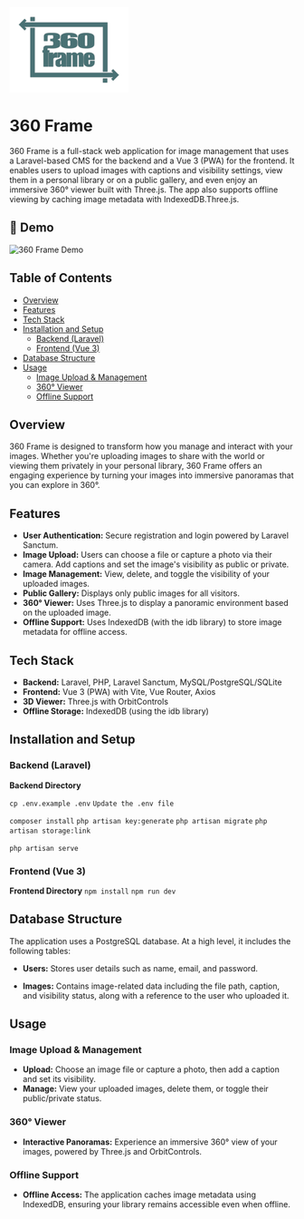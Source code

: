 ![360 Frame Logo](./frontend/src/assets/360logo_color.png)
# 360 Frame

360 Frame is a full-stack web application for image management that uses a Laravel-based CMS for the backend and a Vue 3 (PWA) for the frontend. It enables users to upload images with captions and visibility settings, view them in a personal library or on a public gallery, and even enjoy an immersive 360° viewer built with Three.js. The app also supports offline viewing by caching image metadata with IndexedDB.Three.js.


## 🎥 Demo
![360 Frame Demo](demo/360frame_demo.gif)


## Table of Contents

- [Overview](#overview)
- [Features](#features)
- [Tech Stack](#tech-stack)
- [Installation and Setup](#installation-and-setup)
  - [Backend (Laravel)](#backend-laravel)
  - [Frontend (Vue 3)](#frontend-vue-3)
- [Database Structure](#database-structure)
- [Usage](#usage)
  - [Image Upload & Management](#image-upload--management)
  - [360° Viewer](#360-viewer)
  - [Offline Support](#offline-support)


## Overview

360 Frame is designed to transform how you manage and interact with your images. Whether you're uploading images to share with the world or viewing them privately in your personal library, 360 Frame offers an engaging experience by turning your images into immersive panoramas that you can explore in 360°.

## Features

- **User Authentication:** Secure registration and login powered by Laravel Sanctum.
- **Image Upload:** Users can choose a file or capture a photo via their camera. Add captions and set the image's visibility as public or private.
- **Image Management:** View, delete, and toggle the visibility of your uploaded images.
- **Public Gallery:**  Displays only public images for all visitors.
- **360° Viewer:**  Uses Three.js to display a panoramic environment based on the uploaded image.
- **Offline Support:**  Uses IndexedDB (with the idb library) to store image metadata for offline access.


## Tech Stack

- **Backend:** Laravel, PHP, Laravel Sanctum, MySQL/PostgreSQL/SQLite
- **Frontend:** Vue 3 (PWA) with Vite, Vue Router, Axios
- **3D Viewer:** Three.js with OrbitControls
- **Offline Storage:** IndexedDB (using the idb library)


## Installation and Setup


### Backend (Laravel)

 **Backend Directory**

`cp .env.example .env`
`Update the .env file`

`composer install`
`php artisan key:generate`
`php artisan migrate`
`php artisan storage:link`


`php artisan serve`

### Frontend (Vue 3)
 **Frontend Directory**
`npm install`
`npm run dev`



## Database Structure

The application uses a PostgreSQL database. At a high level, it includes the following tables:

- **Users:**
  Stores user details such as name, email, and password.

- **Images:**
  Contains image-related data including the file path, caption, and visibility status, along with a reference to the user who uploaded it.

## Usage

### Image Upload & Management
- **Upload:** Choose an image file or capture a photo, then add a caption and set its visibility.
- **Manage:** View your uploaded images, delete them, or toggle their public/private status.

### 360° Viewer
- **Interactive Panoramas:** Experience an immersive 360° view of your images, powered by Three.js and OrbitControls.

### Offline Support
- **Offline Access:** The application caches image metadata using IndexedDB, ensuring your library remains accessible even when offline.

